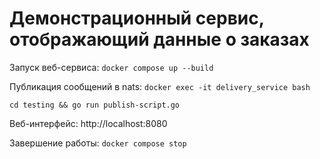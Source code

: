# Демонстрационный сервис, отображающий данные о заказах

Запуск веб-сервиса:
```docker compose up --build```

Публикация сообщений в nats:
```docker exec -it delivery_service bash```

```cd testing && go run publish-script.go```

Веб-интерфейс:
http://localhost:8080

Завершение работы:
```docker compose stop```